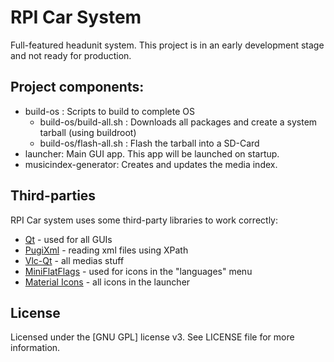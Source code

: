 RPI Car System
==============

Full-featured headunit system. This project is in an early development stage and not ready for production.

Project components:
-------------------

- build-os : Scripts to build to complete OS
	- build-os/build-all.sh : Downloads all packages and create a system tarball (using buildroot)
	- build-os/flash-all.sh : Flash the tarball into a SD-Card
- launcher: Main GUI app. This app will be launched on startup.
- musicindex-generator: Creates and updates the media index.

Third-parties
-------------

RPI Car system uses some third-party libraries to work correctly:

* [Qt] - used for all GUIs
* [PugiXml] - reading xml files using XPath
* [Vlc-Qt] - all medias stuff
* [MiniFlatFlags] - used for icons in the "languages" menu
* [Material Icons] - all icons in the launcher

License
-------

Licensed under the [GNU GPL] license v3. See LICENSE file for more information.

[Qt]:http://www.qt.io/developers/
[PugiXml]:https://github.com/zeux/pugixml
[Vlc-Qt]:https://github.com/vlc-qt/vlc-qt
[MiniFlatFlags]:https://github.com/pixelstrolch/MiniFlatFlags
[Material Icons]:https://www.google.com/design/icons/
